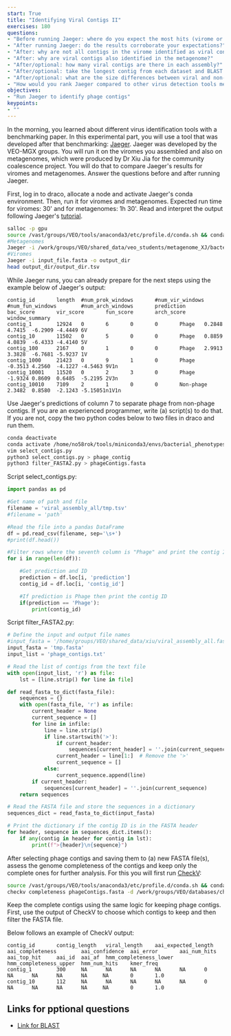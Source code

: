 ```yaml
---
start: True
title: "Identifying Viral Contigs II"
exercises: 180
questions:
- "Before running Jaeger: where do you expect the most hits (virome or metagenome)? Why?"
- "After running Jaeger: do the results corroborate your expectations?"
- "After: why are not all contigs in the virome identified as viral contigs?"
- "After: why are viral contigs also identified in the metagenome?"
- "After/optional: how many viral contigs are there in each assembly?"
- "After/optional: take the longest contig from each dataset and BLAST it (link below). What are the top hits, are they expected?"
- "After/optional: what are the size differences between viral and non-viral contigs (you investigate this using visualization)?"
- "How would you rank Jaeger compared to other virus detection tools mentioned in the benchmark paper? For this you could run the viromes with other tools and compare the outputs."
objectives:
- "Run Jaeger to identify phage contigs"
keypoints:
- ""
---
```


In the morning, you learned about different virus identification tools with a benchmarking paper. In this experimental part, you will use a tool that was developed after that benchmarking: [Jaeger](https://github.com/Yasas1994/Jaeger). Jaeger was developed by the VEO-MGX groups. You will run it on the viromes you assembled and also on metagenomes, which were produced by Dr Xiu Jia for the community coalescence project. You will do that to compare Jaeger's results for viromes and metagenomes. Answer the questions before and after running Jaeger.   

First, log in to draco, allocate a node and activate Jaeger's conda environment. Then, run it for viromes and metagenomes. Expected run time for viromes: 30' and for metagenomes: 1h 30'. Read and interpret the output following Jaeger's [tutorial](https://github.com/Yasas1994/Jaeger?tab=readme-ov-file#what-is-in-the-output).

```bash
salloc -p gpu
source /vast/groups/VEO/tools/anaconda3/etc/profile.d/conda.sh && conda activate jaeger_v1.31.0 && Jaeger -h
#Metagenomes
Jaeger -i /work/groups/VEO/shared_data/veo_students/metagenome_XJ/bacterial_assembly_q15.fasta -o bacterial_assembly_q15
#Viromes
Jaeger -i input_file.fasta -o output_dir
head output_dir/output_dir.tsv
```

While Jaeger runs, you can already prepare for the next steps using the example below of Jaeger's output:

```text
contig_id       length  #num_prok_windows       #num_vir_windows        #num_fun_windows        #num_arch_windows       prediction      bac_score       vir_score       fun_score       arch_score      window_summary
contig_1        12924   0       6       0       0       Phage   0.2848  4.7415  -6.2909 -4.4449 6V
contig_10       11502   0       5       0       0       Phage   0.8859  4.0839  -6.4333 -4.4140 5V
contig_100      2167    0       1       0       0       Phage   2.9913  3.3828  -6.7681 -5.9237 1V
contig_1000     21423   0       9       1       0       Phage   -0.3513 4.2560  -4.1227 -4.5463 9V1n
contig_10001    11520   0       2       3       0       Phage   -1.9324 0.8609  0.6485  -5.2195 2V3n
contig_10010    7109    2       1       0       0       Non-phage       2.3482  0.8580  -2.1243 -5.15051n1V1n
```

Use Jaeger's predictions of column 7 to separate phage from non-phage contigs. If you are an experienced programmer, write (a) script(s) to do that. If you are not, copy the two python codes below to two files in draco and run them.   

```bash
conda deactivate
conda activate /home/no58rok/tools/miniconda3/envs/bacterial_phenotypes
vim select_contigs.py
python3 select_contigs.py > phage_contig
python3 filter_FASTA2.py > phageContigs.fasta
```

Script select_contigs.py:  

```python 
import pandas as pd

#Get name of path and file
filename = 'viral_assembly_all/tmp.tsv'
#filename = 'path'

#Read the file into a pandas DataFrame
df = pd.read_csv(filename, sep='\s+')
#print(df.head())

#Filter rows where the seventh column is "Phage" and print the contig ID
for i in range(len(df)):

    #Get prediction and ID
    prediction = df.loc[i, 'prediction']
    contig_id = df.loc[i, 'contig_id']

    #If prediction is Phage then print the contig ID
    if(prediction == 'Phage'):
        print(contig_id)
```
Script filter_FASTA2.py:  

```python
# Define the input and output file names
#input_fasta = '/home/groups/VEO/shared_data/xiu/viral_assembly_all.fasta'
input_fasta = 'tmp.fasta'
input_list = 'phage_contigs.txt'

# Read the list of contigs from the text file
with open(input_list, 'r') as file:
    lst = [line.strip() for line in file]

def read_fasta_to_dict(fasta_file):
    sequences = {}
    with open(fasta_file, 'r') as infile:
        current_header = None
        current_sequence = []
        for line in infile:
            line = line.strip()
            if line.startswith('>'):
                if current_header:
                    sequences[current_header] = ''.join(current_sequence)
                current_header = line[1:]  # Remove the '>'
                current_sequence = []
            else:
                current_sequence.append(line)
        if current_header:
            sequences[current_header] = ''.join(current_sequence)
    return sequences

# Read the FASTA file and store the sequences in a dictionary
sequences_dict = read_fasta_to_dict(input_fasta)

# Print the dictionary if the contig ID is in the FASTA header
for header, sequence in sequences_dict.items():
    if any(contig in header for contig in lst):
        print(f">{header}\n{sequence}")
```

After selecting phage contigs and saving them to (a) new FASTA file(s), assess the genome completeness of the contigs and keep only the complete ones for further analysis. For this you will first run [CheckV](https://bitbucket.org/berkeleylab/checkv/src/master/):     

```bash
source /vast/groups/VEO/tools/anaconda3/etc/profile.d/conda.sh && conda activate checkv_v1.0.1 && checkv -h
checkv completeness phageContigs.fasta -d /work/groups/VEO/databases/checkv/v1.5 checkv_phageContigs
```
Keep the complete contigs using the same logic for keeping phage contigs. First, use the output of CheckV to choose which contigs to keep and then filter the FASTA file.   

Below follows an example of CheckV output:

```text
contig_id       contig_length   viral_length    aai_expected_length     aai_completeness        aai_confidence  aai_error       aai_num_hits    aai_top_hit     aai_id  aai_af  hmm_completeness_lower  hmm_completeness_upper  hmm_num_hits    kmer_freq
contig_1        300     NA      NA      NA      NA      NA      0       NA      NA      NA      NA     NA       0       1.0
contig_10       112     NA      NA      NA      NA      NA      0       NA      NA      NA      NA     NA       0       1.0
```
## Links for pptional questions

- [Link for BLAST](https://blast.ncbi.nlm.nih.gov/Blast.cgi)
